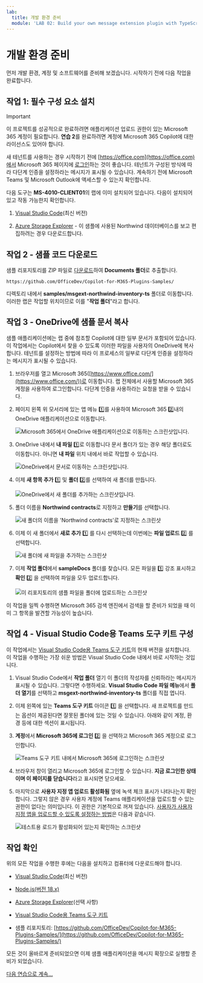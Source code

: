 ```yaml
---
lab:
  title: 개발 환경 준비
  module: 'LAB 02: Build your own message extension plugin with TypeScript (TS) for Microsoft 365 Copilot'
---
```


# 개발 환경 준비

먼저 개발 환경, 계정 및 소프트웨어를 준비해 보겠습니다. 시작하기 전에 다음 작업을 완료합니다.

## 작업 1: 필수 구성 요소 설치

> [!IMPORTANT]
> 이 프로젝트를 성공적으로 완료하려면 애플리케이션 업로드 권한이 있는 Microsoft 365 계정이 필요합니다. **연습 2**를 완료하려면 계정에 Microsoft 365 Copilot에 대한 라이선스도 있어야 합니다.

새 테넌트를 사용하는 경우 시작하기 전에 [https://office.com](https://office.com)에서 Microsoft 365 페이지에 [로그인](https://office.com)하는 것이 좋습니다. 테넌트가 구성된 방식에 따라 다단계 인증을 설정하라는 메시지가 표시될 수 있습니다. 계속하기 전에 Microsoft Teams 및 Microsoft Outlook에 액세스할 수 있는지 확인합니다.

다음 도구는 **MS-4010-CLIENT01**의 랩에 이미 설치되어 있습니다. 다음이 설치되어 있고 작동 가능한지 확인합니다.

1. [Visual Studio Code](https://code.visualstudio.com/)(최신 버전)

1. [Azure Storage Explorer](https://azure.microsoft.com/products/storage/storage-explorer/) - 이 샘플에 사용된 Northwind 데이터베이스를 보고 편집하려는 경우 다운로드합니다.

<!--## Task 2 - Install nvm-windows

You'll use this tool to install Node.js and optionally switch Node versions as needed for your projects.

1. In a web browser, navigate to [https://github.com/coreybutler/nvm-windows/releases](https://github.com/coreybutler/nvm-windows/releases).
2. Locate the latest release version and select the **nvm-setup.zip** file to download.  The file will be downloaded to your machine.
3. Open the file folder and **extract** the contents of the zip folder to a folder on your machine.
4. From the new folder, select **nvm-setup.exe** to open the setup file.
5. Follow the prompts in the installer to install the tool using the default options.
6. Nvm for Windows will be installed on your machine.

## Task 3 - Install Node.js

Install Node.js version 18.18.2, which is compatible with all of the solutions in this course.

1. Open the **Command Prompt** application.
2. Enter the command `nvm install 18.18` to install Node.js.
3. The nvm output should confirm that installation is complete.
4. Run the command `nvm use 18.18` to use this version of Node.js.
5. Run the command `node -v` to confirm that you have version 18.18.2 installed.

You have now installed and configured Node.js version 18.18.2-->

## 작업 2 - 샘플 코드 다운로드

샘플 리포지토리를 ZIP 파일로 [다운로드](https://github.com/OfficeDev/Copilot-for-M365-Plugins-Samples/)하여 **Documents 폴더**로 추출합니다.

```text
https://github.com/OfficeDev/Copilot-for-M365-Plugins-Samples/
```

디렉토리 내에서 **samples/msgext-northwind-inventory-ts** 폴더로 이동합니다. 이러한 랩은 작업할 위치이므로 이를 "**작업 폴더**"라고 합니다.

## 작업 3 - OneDrive에 샘플 문서 복사

샘플 애플리케이션에는 랩 중에 참조할 Copilot에 대한 일부 문서가 포함되어 있습니다. 이 작업에서는 Copilot에서 찾을 수 있도록 이러한 파일을 사용자의 OneDrive에 복사합니다. 테넌트를 설정하는 방법에 따라 이 프로세스의 일부로 다단계 인증을 설정하라는 메시지가 표시될 수 있습니다.

1. 브라우저를 열고 Microsoft 365([https://www.office.com/](https://www.office.com/))로 이동합니다. 랩 전체에서 사용할 Microsoft 365 계정을 사용하여 로그인합니다. 다단계 인증을 사용하라는 요청을 받을 수 있습니다.

1. 페이지 왼쪽 위 모서리에 있는 앱 메뉴 1️⃣를 사용하여 Microsoft 365 2️⃣내의 OneDrive 애플리케이션으로 이동합니다.

    ![Microsoft 365에서 OneDrive 애플리케이션으로 이동하는 스크린샷입니다.](../media/1-02-copy-sample-files-01.png)

1. OneDrive 내에서 **내 파일** 1️⃣로 이동합니다 문서 폴더가 있는 경우 해당 폴더로도 이동합니다. 아니면 **내 파일** 위치 내에서 바로 작업할 수 있습니다.

    ![OneDrive에서 문서로 이동하는 스크린샷입니다.](../media/1-02-copy-sample-files-02.png)

1. 이제 **새 항목 추가** 1️⃣ 및 **폴더** 2️⃣를 선택하여 새 폴더를 만듭니다.

    ![OneDrive에서 새 폴더를 추가하는 스크린샷입니다.](../media/1-02-copy-sample-files-03.png)

1. 폴더 이름을 **Northwind contracts**로 지정하고 **만들기**를 선택합니다.

    ![새 폴더의 이름을 'Northwind contracts'로 지정하는 스크린샷](../media/1-02-copy-sample-files-03-b.png)

1. 이제 이 새 폴더에서 **새로 추가** 1️⃣ 를 다시 선택하는데 이번에는 **파일 업로드** 2️⃣ 를 선택합니다.

    ![새 폴더에 새 파일을 추가하는 스크린샷](../media/1-02-copy-sample-files-04.png)

1. 이제 **작업 폴더**에서 **sampleDocs** 폴더를 찾습니다. 모든 파일을 1️⃣ 강조 표시하고 **확인** 2️⃣ 을 선택하여 파일을 모두 업로드합니다.

    ![이 리포지토리의 샘플 파일을 폴더에 업로드하는 스크린샷](../media/1-02-copy-sample-files-05.png)

이 작업을 일찍 수행하면 Microsoft 365 검색 엔진에서 검색을 할 준비가 되었을 때 이미 그 항목을 발견할 가능성이 높습니다.

## 작업 4 - Visual Studio Code용 Teams 도구 키트 구성

이 작업에서는 [Visual Studio Code용 Teams 도구 키트](https://learn.microsoft.com/microsoftteams/platform/toolkit/teams-toolkit-fundamentals?pivots=visual-studio-code-v5)의 현재 버전을 설치합니다. 이 작업을 수행하는 가장 쉬운 방법은 Visual Studio Code 내에서 바로 시작하는 것입니다.

1. Visual Studio Code에서 **작업 폴더** 열기 이 폴더의 작성자를 신뢰하라는 메시지가 표시될 수 있습니다. 그렇다면 수행하세요. **Visual Studio Code 파일 메뉴**에서 **폴더 열기**를 선택하고 **msgext-northwind-inventory-ts** 폴더를 직접 엽니다.

1. 이제 왼쪽에 있는 **Teams 도구 키트** 아이콘 1️⃣ 을 선택합니다. 새 프로젝트를 만드는 옵션이 제공된다면 잘못된 폴더에 있는 것일 수 있습니다.  아래와 같이 계정, 환경 등에 대한 섹션이 표시됩니다.

1. **계정**에서 **Microsoft 365에 로그인** 2️⃣ 을 선택하고 Microsoft 365 계정으로 로그인합니다.

    ![Teams 도구 키트 내에서 Microsoft 365에 로그인하는 스크린샷](../media/1-04-setup-teams-toolkit-01.png)

1. 브라우저 창이 열리고 Microsoft 365에 로그인할 수 있습니다. **지금 로그인한 상태이며 이 페이지를 닫습니다**라고 표시되면 닫으세요.

1. 마지막으로 **사용자 지정 앱 업로드 활성화됨** 옆에 녹색 체크 표시가 나타나는지 확인합니다. 그렇지 않은 경우 사용자 계정에 Teams 애플리케이션을 업로드할 수 있는 권한이 없다는 의미입니다. 이 권한은 기본적으로 꺼져 있습니다. [사용자가 사용자 지정 앱을 업로드할 수 있도록 설정하는 방법](https://learn.microsoft.com/microsoftteams/teams-custom-app-policies-and-settings#allow-users-to-upload-custom-apps)은 다음과 같습니다.

    ![테스트용 로드가 활성화되어 있는지 확인하는 스크린샷](../media/1-04-setup-teams-toolkit-03.png)

## 작업 확인

위의 모든 작업을 수행한 후에는 다음을 설치하고 컴퓨터에 다운로드해야 합니다.

- [Visual Studio Code](https://code.visualstudio.com/)(최신 버전)

- [Node.js(버전 18.x)](https://nodejs.org/download/release/v18.18.2/)

- [Azure Storage Explorer](https://azure.microsoft.com/products/storage/storage-explorer/)(선택 사항)

- [Visual Studio Code용 Teams 도구 키트](https://learn.microsoft.com/microsoftteams/platform/toolkit/teams-toolkit-fundamentals?pivots=visual-studio-code-v5)

- 샘플 리포지토리: [https://github.com/OfficeDev/Copilot-for-M365-Plugins-Samples/](https://github.com/OfficeDev/Copilot-for-M365-Plugins-Samples/)

모든 것이 올바르게 준비되었으면 이제 샘플 애플리케이션을 메시지 확장으로 실행할 준비가 되었습니다. 

[ 다음 연습으로 계속... ](./3-exercise-1-run-message-extension.md) 